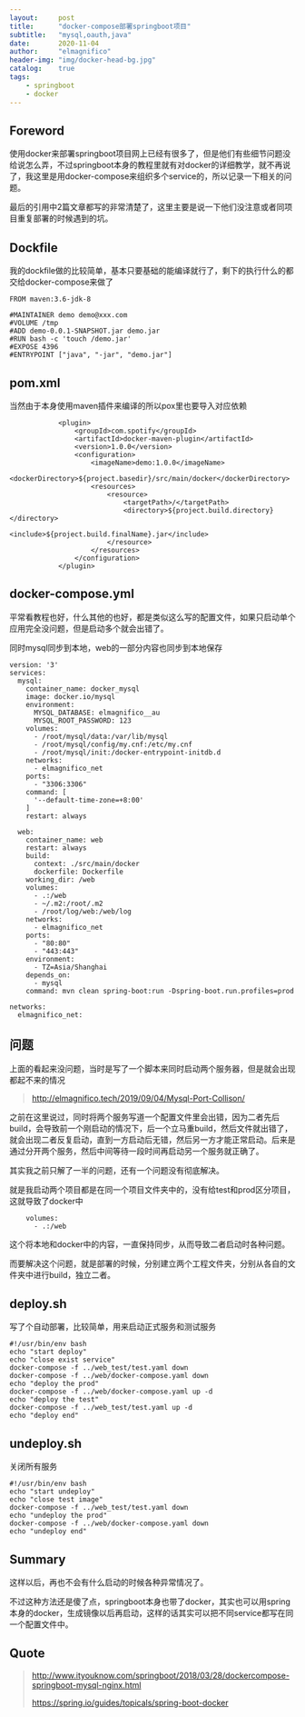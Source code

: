 ```yaml
---
layout:     post
title:      "docker-compose部署springboot项目"
subtitle:   "mysql,oauth,java"
date:       2020-11-04
author:     "elmagnifico"
header-img: "img/docker-head-bg.jpg"
catalog:    true
tags:
    - springboot
    - docker
---
```


## Foreword

使用docker来部署springboot项目网上已经有很多了，但是他们有些细节问题没给说怎么弄，不过springboot本身的教程里就有对docker的详细教学，就不再说了，我这里是用docker-compose来组织多个service的，所以记录一下相关的问题。

最后的引用中2篇文章都写的非常清楚了，这里主要是说一下他们没注意或者同项目重复部署的时候遇到的坑。

## Dockfile

我的dockfile做的比较简单，基本只要基础的能编译就行了，剩下的执行什么的都交给docker-compose来做了

```
FROM maven:3.6-jdk-8

#MAINTAINER demo demo@xxx.com
#VOLUME /tmp
#ADD demo-0.0.1-SNAPSHOT.jar demo.jar
#RUN bash -c 'touch /demo.jar'
#EXPOSE 4396
#ENTRYPOINT ["java", "-jar", "demo.jar"]
```



## pom.xml

当然由于本身使用maven插件来编译的所以pox里也要导入对应依赖

```
            <plugin>
                <groupId>com.spotify</groupId>
                <artifactId>docker-maven-plugin</artifactId>
                <version>1.0.0</version>
                <configuration>
                    <imageName>demo:1.0.0</imageName>
                    <dockerDirectory>${project.basedir}/src/main/docker</dockerDirectory>
                    <resources>
                        <resource>
                            <targetPath>/</targetPath>
                            <directory>${project.build.directory}</directory>
                            <include>${project.build.finalName}.jar</include>
                        </resource>
                    </resources>
                </configuration>
            </plugin>
```



## docker-compose.yml

平常看教程也好，什么其他的也好，都是类似这么写的配置文件，如果只启动单个应用完全没问题，但是启动多个就会出错了。

同时mysql同步到本地，web的一部分内容也同步到本地保存

```
version: '3'
services:
  mysql:
    container_name: docker_mysql
    image: docker.io/mysql
    environment:
      MYSQL_DATABASE: elmagnifico__au
      MYSQL_ROOT_PASSWORD: 123
    volumes:
      - /root/mysql/data:/var/lib/mysql
      - /root/mysql/config/my.cnf:/etc/my.cnf
      - /root/mysql/init:/docker-entrypoint-initdb.d
    networks:
      - elmagnifico_net
    ports:
      - "3306:3306"
    command: [
      '--default-time-zone=+8:00'
    ]
    restart: always

  web:
    container_name: web
    restart: always
    build:
      context: ./src/main/docker
      dockerfile: Dockerfile
    working_dir: /web
    volumes:
      - .:/web
      - ~/.m2:/root/.m2
      - /root/log/web:/web/log
    networks:
      - elmagnifico_net
    ports:
      - "80:80"
      - "443:443"
    environment:
      - TZ=Asia/Shanghai
    depends_on:
      - mysql
    command: mvn clean spring-boot:run -Dspring-boot.run.profiles=prod

networks:
  elmagnifico_net:
```



## 问题

上面的看起来没问题，当时是写了一个脚本来同时启动两个服务器，但是就会出现都起不来的情况

> http://elmagnifico.tech/2019/09/04/Mysql-Port-Collison/

之前在这里说过，同时将两个服务写道一个配置文件里会出错，因为二者先后build，会导致前一个刚启动的情况下，后一个立马重build，然后文件就出错了，就会出现二者反复启动，直到一方启动后无错，然后另一方才能正常启动。后来是通过分开两个服务，然后中间等待一段时间再启动另一个服务就正确了。

其实我之前只解了一半的问题，还有一个问题没有彻底解决。

就是我启动两个项目都是在同一个项目文件夹中的，没有给test和prod区分项目，这就导致了docker中

```
    volumes:
      - .:/web
```

这个将本地和docker中的内容，一直保持同步，从而导致二者启动时各种问题。

而要解决这个问题，就是部署的时候，分别建立两个工程文件夹，分别从各自的文件夹中进行build，独立二者。



## deploy.sh

写了个自动部署，比较简单，用来启动正式服务和测试服务

```
#!/usr/bin/env bash
echo "start deploy"
echo "close exist service"
docker-compose -f ../web_test/test.yaml down
docker-compose -f ../web/docker-compose.yaml down
echo "deploy the prod"
docker-compose -f ../web/docker-compose.yaml up -d
echo "deploy the test"
docker-compose -f ../web_test/test.yaml up -d
echo "deploy end"
```



## undeploy.sh

关闭所有服务

```
#!/usr/bin/env bash
echo "start undeploy"
echo "close test image"
docker-compose -f ../web_test/test.yaml down
echo "undeploy the prod"
docker-compose -f ../web/docker-compose.yaml down
echo "undeploy end"
```



## Summary

这样以后，再也不会有什么启动的时候各种异常情况了。

不过这种方法还是傻了点，springboot本身也带了docker，其实也可以用spring本身的docker，生成镜像以后再启动，这样的话其实可以把不同service都写在同一个配置文件中。

## Quote

> http://www.ityouknow.com/springboot/2018/03/28/dockercompose-springboot-mysql-nginx.html
>
> https://spring.io/guides/topicals/spring-boot-docker
